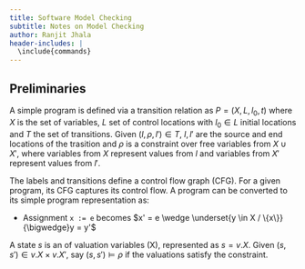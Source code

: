 ```yaml
---
title: Software Model Checking
subtitle: Notes on Model Checking
author: Ranjit Jhala
header-includes: |
  \include{commands}
---
```



Preliminaries
-------------

A simple program is defined via a transition relation as $P = (X, L, l_0, t)$ where
$X$ is the set of variables, $L$ set of control locations with $l_0 \in L$
initial locations and $T$ the set of transitions. Given $(l, \rho, l') \in T$,
$l, l'$ are the source and end locations of the trasition and $\rho$ is a
constraint over free variables from $X \cup X'$, where variables from $X$
represent values from $l$ and variables from $X'$ represent values from $l'$.

The labels and transitions define a control flow graph (CFG).
For a given program, its CFG captures its control flow.
A program can be converted to its simple program representation as:

 - Assignment `x := e` becomes $x' = e \wedge \underset{y \in X / \{x\}}{\bigwedge}y =
   y'$

A state $s$ is an of valuation variables (X), represented as $s = v.X$.
Given $(s, s') \in v.X \times v.X'$, say $(s, s') \vDash \rho$ if the
valuations satisfy the constraint.
